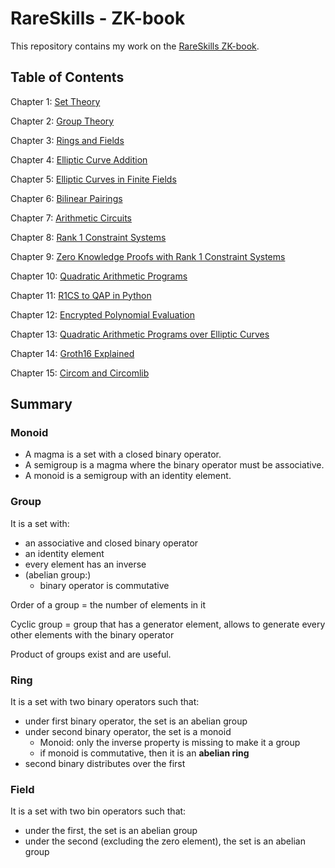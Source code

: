 # RareSkills - ZK-book


This repository contains my work on the [RareSkills ZK-book](https://www.rareskills.io/zk-book).

## Table of Contents

Chapter 1: [Set Theory](./set-theory/README.md)

Chapter 2: [Group Theory](./group-theory/README.md)

Chapter 3: [Rings and Fields](./rings-and-fields/README.md)

Chapter 4: [Elliptic Curve Addition](./elliptic-curve-addition/README.md)

Chapter 5: [Elliptic Curves in Finite Fields](./elliptic-curve-finite-field/README.md)

Chapter 6: [Bilinear Pairings](./bilinear-pairing/README.md)

Chapter 7: [Arithmetic Circuits](./arithmetic-circuits/README.md)

Chapter 8: [Rank 1 Constraint Systems](./rank-1-constraint-systems/README.md)

Chapter 9: [Zero Knowledge Proofs with Rank 1 Constraint Systems](./zkp-with-r1cs/README.md)

Chapter 10: [Quadratic Arithmetic Programs](./quadratic-arithmetic-programs/README.md)

Chapter 11: [R1CS to QAP in Python]()

Chapter 12: [Encrypted Polynomial Evaluation]()

Chapter 13: [Quadratic Arithmetic Programs over Elliptic Curves]()

Chapter 14: [Groth16 Explained]()

Chapter 15: [Circom and Circomlib]()


## Summary
### Monoid
- A magma is a set with a closed binary operator.
- A semigroup is a magma where the binary operator must be associative.
- A monoid is a semigroup with an identity element.

### Group
It is a set with:
* an associative and closed binary operator
* an identity element
* every element has an inverse
* (abelian group:) 
    * binary operator is commutative

Order of a group = the number of elements in it

Cyclic group = group that has a generator element, allows to generate every other elements with the binary operator

Product of groups exist and are useful.

### Ring
It is a set with two binary operators such that:
- under first binary operator, the set is an abelian group
- under second binary operator, the set is a monoid
    - Monoid: only the inverse property is missing to make it a group
    - if monoid is commutative, then it is an **abelian ring**
- second binary distributes over the first


### Field
It is a set with two bin operators such that:
- under the first, the set is an abelian group
- under the second (excluding the zero element), the set is an abelian group


